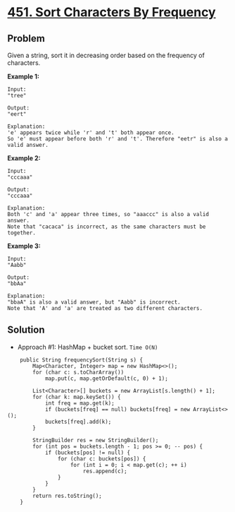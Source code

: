 # <a href='https://leetcode.com/problems/sort-characters-by-frequency/'>451. Sort Characters By Frequency</a>

## Problem
Given a string, sort it in decreasing order based on the frequency of characters.

<strong>Example 1:</strong>
```
Input:
"tree"

Output:
"eert"

Explanation:
'e' appears twice while 'r' and 't' both appear once.
So 'e' must appear before both 'r' and 't'. Therefore "eetr" is also a valid answer.
```
<strong>Example 2:</strong>
```
Input:
"cccaaa"

Output:
"cccaaa"

Explanation:
Both 'c' and 'a' appear three times, so "aaaccc" is also a valid answer.
Note that "cacaca" is incorrect, as the same characters must be together.
```
<strong>Example 3:</strong>
```
Input:
"Aabb"

Output:
"bbAa"

Explanation:
"bbaA" is also a valid answer, but "Aabb" is incorrect.
Note that 'A' and 'a' are treated as two different characters.
```

## Solution
- Approach #1: HashMap + bucket sort. ```Time O(N)```
```
    public String frequencySort(String s) {
        Map<Character, Integer> map = new HashMap<>();
        for (char c: s.toCharArray())
            map.put(c, map.getOrDefault(c, 0) + 1);
        
        List<Character>[] buckets = new ArrayList[s.length() + 1];
        for (char k: map.keySet()) {
            int freq = map.get(k);
            if (buckets[freq] == null) buckets[freq] = new ArrayList<>();
            buckets[freq].add(k);
        }
        
        StringBuilder res = new StringBuilder();
        for (int pos = buckets.length - 1; pos >= 0; -- pos) {
            if (buckets[pos] != null) {
                for (char c: buckets[pos]) {
                    for (int i = 0; i < map.get(c); ++ i)
                        res.append(c);
                }
            }
        }
        return res.toString();
    }
```
